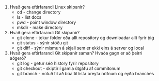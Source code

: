 1. Hvað gera eftirfarandi Linux skipanir?
    * cd - change directory
    * ls - list docs
    * pwd - point window directory
    * mkdir - make directory
2. Hvað gera eftirfarandi Git skipanir?
    * git clone - tekur folder eða allt repository og downloadar allt fyrir þig
    * git status - sýnir stöðu git
    * git diff - sýnir mismun á skjali sem er ekki eins á server og local
3. Hvað gera eftirfarandi Git skipanir saman? Hvaða gagn er að þeirri aðgerð?
    * git log - getur séð history fyrir repository
    * git checkout - skiptir í gamla útgáfu af commitonum
    * git branch - notuð til að búa til lista breyta nöfnum og eyða branches